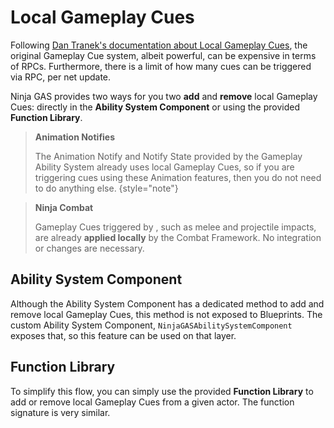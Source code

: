 # Local Gameplay Cues
<primary-label ref="gas"/>

Following [Dan Tranek's documentation about Local Gameplay Cues][1], the original Gameplay Cue system, albeit powerful, 
can be expensive in terms of RPCs. Furthermore, there is a limit of how many cues can be triggered via RPC, per net update.

Ninja GAS provides two ways for you two **add** and **remove** local Gameplay Cues: directly in the **Ability System 
Component** or using the provided **Function Library**.

> **Animation Notifies**
> 
> The Animation Notify and Notify State provided by the Gameplay Ability System already uses local Gameplay Cues, so 
> if you are triggering cues using these Animation features, then you do not need to do anything else.
{style="note"}

> **Ninja Combat**
>
> Gameplay Cues triggered by **[](cbt_overview.md)**, such as melee and projectile impacts, are already **applied locally** 
> by the Combat Framework. No integration or changes are necessary. 

## Ability System Component

Although the Ability System Component has a dedicated method to add and remove local Gameplay Cues, this method is not
exposed to Blueprints. The custom Ability System Component, `NinjaGASAbilitySystemComponent` exposes that, so this feature
can be used on that layer.

## Function Library

To simplify this flow, you can simply use the provided **Function Library** to add or remove local Gameplay Cues from a
given actor. The function signature is very similar.

[1]: https://github.com/tranek/GASDocumentation?tab=readme-ov-file#483-local-gameplay-cues